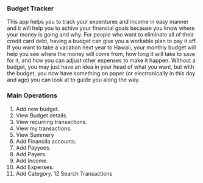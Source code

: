 ### Budget Tracker

This app helps you to track your expentures and income in easy manner and it will help you to achive your financial goals because you know where your money is going and why. For people who want to eliminate all of their credit card debt, having a budget can give you a workable plan to pay it off. If you want to take a vacation next year to Hawaii, your monthly budget will help you see where the money will come from, how long it will take to save for it, and how you can adjust other expenses to make it happen. Without a budget, you may just have an idea in your head of what you want, but with the budget, you now have something on paper (or electronically in this day and age) you can look at to guide you along the way.

### Main Operations
1. Add new budget.
2. View Budget details.
3. View recurring transactions.
4. View my transactions.
5. View Summery
6. Add Financila accounts.
7. Add Payyees.
8. Add Payers.
9. Add Income.
10. Add Expenses.
11. Add Category.
12 Search Transactions
